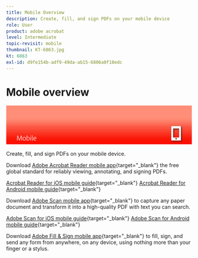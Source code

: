 ```yaml
---
title: Mobile Overview
description: Create, fill, and sign PDFs on your mobile device
role: User
product: adobe acrobat
level: Intermediate
topic-revisit: mobile
thumbnail: KT-6863.jpg
kt: 6863
exl-id: d9fe154b-adf9-49da-ab15-6806a0f10edc
---
```

# Mobile overview

![Acrobat Mobile Image](../assets/Hero-Mobile.png)

Create, fill, and sign PDFs on your mobile device.

Download [Adobe Acrobat Reader mobile app](https://acrobat.adobe.com/us/en/mobile/acrobat-reader.html){target="_blank"} the free global standard for reliably viewing, annotating, and signing PDFs.

[Acrobat Reader for iOS mobile guide](https://www.adobe.com/go/v_acrobatios_en){target="_blank"}
[Acrobat Reader for Android mobile guide](https://www.adobe.com/go/v_acrobatandroid_en){target="_blank"}

Download [Adobe Scan mobile app](https://acrobat.adobe.com/us/en/mobile/scanner-app.html){target="_blank"} to capture any paper document and transform it into a high-quality PDF with text you can search.

[Adobe Scan for iOS mobile guide](https://www.adobe.com/go/adobescanios_en){target="_blank"}
[Adobe Scan for Android mobile guide](https://www.adobe.com/go/adobescanandroid_en){target="_blank"}

Download [Adobe Fill & Sign mobile app](https://acrobat.adobe.com/us/en/mobile/fill-sign-pdfs.html){target="_blank"} to fill, sign, and send any form from anywhere, on any device, using nothing more than your finger or a stylus.
